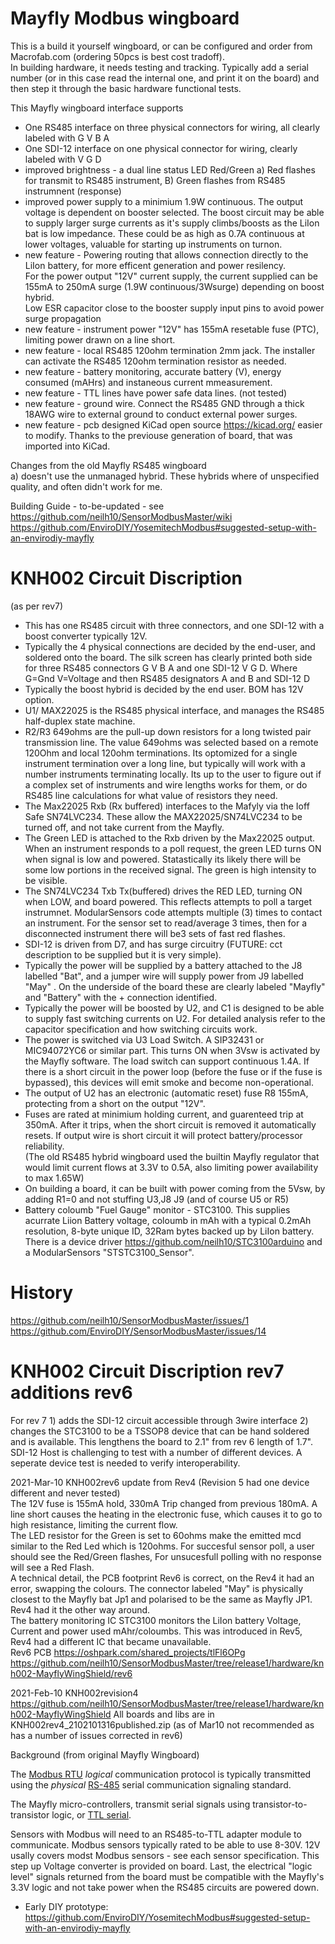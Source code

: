 # Mayfly Modbus wingboard

This is a build it yourself wingboard, or can be configured and order from Macrofab.com (ordering 50pcs is best cost tradoff).     
In building hardware, it needs testing and tracking. Typically add a serial number (or in this case read the internal one, and print it on the board) and then step it through the basic hardware functional tests.    

This Mayfly wingboard interface supports   
- One RS485 interface on three physical connectors for wiring, all clearly labeled with G V B A   
- One SDI-12 interface on one physical connector for wiring, clearly labeled with V G D  
- improved brightness - a dual line status LED Red/Green a) Red flashes for transmit to RS485 instrument, B) Green flashes from RS485 instrumnent (response)  
- improved power supply to a minimium 1.9W continuous. The output voltage is dependent on booster selected. The boost circuit may be able to supply larger surge currents as it's supply climbs/boosts as the LiIon bat is low impedance. These could be as high as 0.7A continuous at lower voltages, valuable for starting up instruments on turnon.
- new feature - Powering routing that allows connection directly to the LiIon battery, for more efficent generation and power resilency.  
   For the power output "12V" current supply, the current supplied can be 155mA to 250mA surge (1.9W continuous/3Wsurge) depending on boost hybrid.  
   Low ESR capacitor close to the booster supply input pins to avoid power surge propagation
- new feature - instrument power "12V" has 155mA resetable fuse (PTC), limiting power drawn on a line short.
- new feature - local RS485 120ohm termination 2mm jack. The installer can activate the RS485 120ohm termination resistor as needed.   
- new feature - battery monitoring, accurate battery (V), energy consumed (mAHrs) and instaneous current mmeasurement.
- new feature - TTL lines have power safe data lines.  (not tested)
- new feature - ground wire. Connect the RS485 GND through a thick 18AWG wire to external ground to conduct external power surges. 
- new feature - pcb designed KiCad open source https://kicad.org/ easier to modify. Thanks to the previouse generation of board, that was imported into KiCad. 

Changes from the old Mayfly RS485 wingboard    
a) doesn't use the unmanaged hybrid.  These hybrids where of unspecified quality, and often didn't work for me. 

Building Guide - to-be-updated - see    
https://github.com/neilh10/SensorModbusMaster/wiki    
https://github.com/EnviroDIY/YosemitechModbus#suggested-setup-with-an-envirodiy-mayfly


# KNH002 Circuit Discription
(as per rev7) 
- This has one RS485 circuit with three connectors, and one SDI-12 with a boost converter typically 12V.
- Typically the 4 physical connections are decided by the end-user, and soldered onto the board. The silk screen has clearly printed both side for three RS485 connectors G V B A  and one SDI-12 V G D. 
  Where G=Gnd  V=Voltage and then RS485 designators A and B and SDI-12 D     
- Typically the boost hybrid is decided by the end user. BOM has 12V option.   
- U1/ MAX22025 is the RS485 physical interface, and manages the RS485 half-duplex state machine.   
- R2/R3 649ohms are the pull-up down resistors for a long twisted pair transmission line. The value 649ohms was selected based on a remote 120Ohm and local 120ohm terminations. Its optomized for a single instrument termination over a long line, but typically will work with a number instruments terminating locally. Its up to the user to figure out if a complex set of instruments and wire lengths works for them, or do RS485 line calculations for what value of resistors they need.     
- The Max22025 Rxb (Rx buffered) interfaces to the Mafyly via the Ioff Safe SN74LVC234. These allow the MAX22025/SN74LVC234 to be turned off, and not take current from the Mayfly.   
- The Green LED is attached to the Rxb driven by the Max22025 output. When an instrument responds to a poll request, the green LED turns ON when signal is low and powered. Statastically its likely there will be some low portions in the received signal. The green is high intensity to be visible.
- The SN74LVC234 Txb Tx(buffered) drives the RED LED, turning ON when LOW, and board powered. This reflects attempts to poll a target instrumnet. ModularSensors code attempts multiple (3) times to contact an instrument. For the sensor set to read/average 3 times, then for a disconnected instrument there will be3 sets of fast red flashes. 
- SDI-12 is driven from D7, and has surge circuitry (FUTURE: cct description to be supplied but it is very simple).
- Typically the power will be supplied by a battery attached to the J8 labelled "Bat", and a jumper wire will supply power from J9 labelled "May" . On the underside of the board these are clearly labeled "Mayfly" and "Battery" with the + connection identified.   
- Typically the power will be boosted by U2, and C1 is designed to be able to supply fast switching currents on U2. For detailed analysis refer to the capacitor specification and how switching circuits work.    
- The power is switched via U3 Load Switch. A SIP32431 or MIC94072YC6 or similar part. This turns ON when 3Vsw is activated by the Mayfly software.  The load switch can support continuous 1.4A. If there is a short circuit in the power loop (before the fuse or if the fuse is bypassed), this devices will emit smoke and become non-operational.   
- The output of U2 has an electronic (automatic reset) fuse R8 155mA, protecting from a short on the output "12V".    
-  Fuses are rated at minimium holding current, and guarenteed trip at 350mA. After it trips, when the short circuit is removed it automatically resets. If output wire is short circuit it will protect battery/processor reliability.  
      (The old RS485 hybrid wingboard used the builtin Mayfly regulator that would limit current flows at 3.3V to 0.5A, also limiting power availability to max 1.65W)   
- On building a board, it can be built with power coming from the 5Vsw, by adding R1=0 and not stuffing U3,J8 J9 (and of course U5 or R5)    
- Battery coloumb "Fuel Gauge" monitor - STC3100. This supplies acurrate Liion Battery voltage, coloumb in mAh with a typical 0.2mAh resolution, 8-byte unique ID, 32Ram bytes backed up by LiIon battery. There is a device driver https://github.com/neilh10/STC3100arduino and a ModularSensors "STSTC3100_Sensor".
 

# History   
https://github.com/neilh10/SensorModbusMaster/issues/1    
https://github.com/EnviroDIY/SensorModbusMaster/issues/14 

 # KNH002 Circuit Discription  rev7 additions rev6
For rev 7 1) adds the SDI-12 circuit accessible through 3wire interface 2) changes the STC3100 to be a TSSOP8 device that can be hand soldered and is available.
This lengthens the board to 2.1" from rev 6 length of 1.7".
SDI-12 Host is challenging to test with a number of different devices. A seperate device test is needed to verify interoperability.    

2021-Mar-10 KNH002rev6 update from Rev4 (Revision 5 had one device different and never tested)     
   The 12V fuse is 155mA hold, 330mA Trip changed from previous 180mA. A line short causes the heating in the electronic fuse, which causes it to go to high resistance, limiting the current flow.       
   The LED resistor for the Green is set to 60ohms make the emitted mcd similar to the Red Led which is 120ohms. For succesful sensor poll, a user should see the Red/Green flashes, For unsucesfull polling with no response will see a Red Flash.  
   A technical detail, the PCB footprint Rev6 is correct, on the Rev4 it had an error, swapping the colours.
   The connector labeled "May" is physically closest to the Mayfly bat Jp1 and polarised to be the same as Mayfly JP1. Rev4 had it the other way around.      
   The battery monitoring IC STC3100  monitors the LiIon battery Voltage, Current and power used mAhr/coloumbs. This was introduced in Rev5, Rev4 had a different IC that became unavailable.     
   Rev6 PCB https://oshpark.com/shared_projects/tlFl6OPg    
   https://github.com/neilh10/SensorModbusMaster/tree/release1/hardware/knh002-MayflyWingShield/rev6    
   

2021-Feb-10 KNH002revision4 https://github.com/neilh10/SensorModbusMaster/tree/release1/hardware/knh002-MayflyWingShield 
    All boards and libs are in  KNH002rev4_2102101316published.zip  (as of Mar10 not recommended as has a number of issues corrected in rev6)

Background (from original Mayfly Wingboard)    

The [Modbus RTU](https://en.wikipedia.org/wiki/Modbus) *logical* communication protocol is typically transmitted using the *physical* [RS-485](https://en.wikipedia.org/wiki/RS-485) serial communication signaling standard.

The Mayfly micro-controllers,  transmit serial signals using transistor-to-transistor logic, or [TTL serial](https://learn.sparkfun.com/tutorials/serial-communication/wiring-and-hardware).

Sensors with Modbus will need to an RS485-to-TTL adapter module to communicate. Modbus sensors typically rated to be able to use 8-30V.  12V usally covers modst Modbus sensors - see each sensor specification. This step up Voltage converter is provided on board. 
Last, the electrical "logic level" signals returned from the board must be compatible with the Mayfly's 3.3V logic and not take power when the RS485 circuits are powered down.

- Early DIY prototype:
  https://github.com/EnviroDIY/YosemitechModbus#suggested-setup-with-an-envirodiy-mayfly
